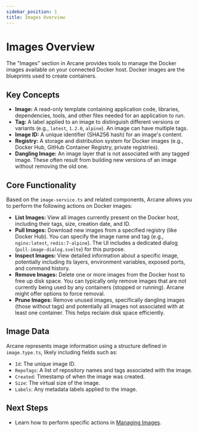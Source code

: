 ```yaml
---
sidebar_position: 1
title: Images Overview
---
```


# Images Overview

The "Images" section in Arcane provides tools to manage the Docker images available on your connected Docker host. Docker images are the blueprints used to create containers.

## Key Concepts

- **Image:** A read-only template containing application code, libraries, dependencies, tools, and other files needed for an application to run.
- **Tag:** A label applied to an image to distinguish different versions or variants (e.g., `latest`, `1.2.0`, `alpine`). An image can have multiple tags.
- **Image ID:** A unique identifier (SHA256 hash) for an image's content.
- **Registry:** A storage and distribution system for Docker images (e.g., Docker Hub, GitHub Container Registry, private registries).
- **Dangling Image:** An image layer that is not associated with any tagged image. These often result from building new versions of an image without removing the old one.

## Core Functionality

Based on the `image-service.ts` and related components, Arcane allows you to perform the following actions on Docker images:

- **List Images:** View all images currently present on the Docker host, including their tags, size, creation date, and ID.
- **Pull Images:** Download new images from a specified registry (like Docker Hub). You can specify the image name and tag (e.g., `nginx:latest`, `redis:7-alpine`). The UI includes a dedicated dialog (`pull-image-dialog.svelte`) for this purpose.
- **Inspect Images:** View detailed information about a specific image, potentially including its layers, environment variables, exposed ports, and command history.
- **Remove Images:** Delete one or more images from the Docker host to free up disk space. You can typically only remove images that are not currently being used by any containers (stopped or running). Arcane might offer options to force removal.
- **Prune Images:** Remove unused images, specifically dangling images (those without tags) and potentially all images not associated with at least one container. This helps reclaim disk space efficiently.

## Image Data

Arcane represents image information using a structure defined in `image.type.ts`, likely including fields such as:

- `Id`: The unique image ID.
- `RepoTags`: A list of repository names and tags associated with the image.
- `Created`: Timestamp of when the image was created.
- `Size`: The virtual size of the image.
- `Labels`: Any metadata labels applied to the image.

## Next Steps

- Learn how to perform specific actions in [Managing Images](./managing-images).
